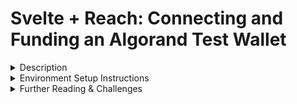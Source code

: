# Svelte + Reach: Connecting and Funding an Algorand Test Wallet 

<details><summary>Description</summary>
<p>  

To follow along and create the above repository, please see the [companion tutorial video.](https://youtu.be/Fvfw5-Jh52s)

This application is a showcase of connecting a Svelte application to an Algorand testnet using Reach and the Algosigner extension. It features connecting to a test wallet and then funding that test wallet with fake funds for use in testing contracts. I kept it rather simple to serve as a bite-sized introduction to dapp development by way of a feature common across many dapps during development.
</p>
</details>
<details><summary>Environment Setup Instructions</summary>
<p>

- clone the repository
- open a terminal to the `reach-svelte-test` folder 
- from there run the command `yarn install`
- once that has completed run `cd src`
- (if on Windows) run the `wsl` command to switch over to linux
- run the `curl https://raw.githubusercontent.com/reach-sh/reach-lang/master/reach -o reach ; chmod +x reach` command to download reach into the src folder
- run the `./reach version` command to ensure it installed
- run the `REACH_CONNECTOR_MODE=ALGO ./reach devnet` command to start the testnet
- start up a new terminal and navigate to the `reach-svelte-test` folder 
- now run the `yarn dev` command to run the applications frontend
- navigate to the localhost link given by the above command to view the application

</p>
</details>

<details><summary>Further Reading & Challenges</summary>
<p>  

If you are just getting started with dapp development, I highly recommend the [Reach tutorial](https://docs.reach.sh/tut.html). It will show you the foundation of contract creation using Reach and go from contract interaction through the cli back here to the frontend by the end of the tutorial.  

If after that you’d like a bit of a challenge, [Reach has a ton of dapp examples](https://github.com/reach-sh/reach-lang/tree/master/examples) that haven’t been turned into web applications; taking the time to transcribe them instead of just copy and pasting them will increase your familiarity with the Reach contract language while connecting those contracts to the frontend will increase your familiarity with the workflow of dapp development.
</p>
</details>